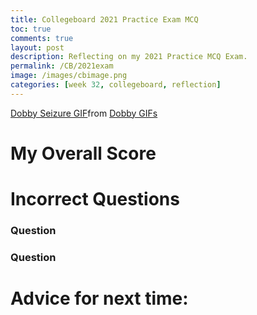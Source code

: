```yaml
---
title: Collegeboard 2021 Practice Exam MCQ
toc: true
comments: true
layout: post
description: Reflecting on my 2021 Practice MCQ Exam.
permalink: /CB/2021exam
image: /images/cbimage.png
categories: [week 32, collegeboard, reflection]
---
```


<div class="tenor-gif-embed" data-postid="21892233" data-share-method="host" data-aspect-ratio="1.21673" data-width="100%"><a href="https://tenor.com/view/dobby-seizure-flailing-baby-yoda-grogu-gif-21892233">Dobby Seizure GIF</a>from <a href="https://tenor.com/search/dobby-gifs">Dobby GIFs</a></div> <script type="text/javascript" async src="https://tenor.com/embed.js"></script>


# My Overall Score


# Incorrect Questions


### Question 

### Question


# Advice for next time:

